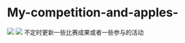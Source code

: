 # My-competition-and-apples-
[![](https://img.shields.io/badge/last_commit-0322-{red}.svg)]({https://github.com/lurchycc/My-competition-and-apples-/graphs/commit-activity})  [![](https://img.shields.io/badge/{repo}-{https://github.com/lurchycc/My-competition-and-apples-/archive/refs/heads/main.zip}-{blue}.svg)]({https://github.com/lurchycc/My-competition-and-apples-/archive/refs/heads/main.zip})
不定时更新一些比赛成果或者一些参与的活动

